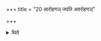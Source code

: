 +++
title = "20 आरोहणञ् जपति अवरोहणञ्"

+++

<details><summary>थिते</summary>

आरोहणं जपति अवरोहणं जपति २०
</details>
